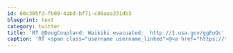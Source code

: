 ```yaml
---
id: 60c305fd-fb09-4abd-bf71-c80aea331db3
blueprint: text
category: twitter
title: 'RT @DougCoupland: Waikiki evacuated:  http://1.usa.gov/ggEoQc'
caption: 'RT <span class="username username_linked">@<a href="https://twitter.com/DougCoupland" title="Doug Coupland">DougCoupland</a></span>: Waikiki evacuated:  http://1.usa.gov/ggEoQc'
---
```

